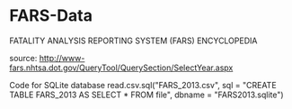 # FARS-Data
FATALITY ANALYSIS REPORTING SYSTEM (FARS) ENCYCLOPEDIA

source: http://www-fars.nhtsa.dot.gov/QueryTool/QuerySection/SelectYear.aspx

Code for SQLite database
read.csv.sql("FARS_2013.csv", sql = "CREATE TABLE FARS_2013 AS SELECT * FROM file", dbname = "FARS2013.sqlite")
